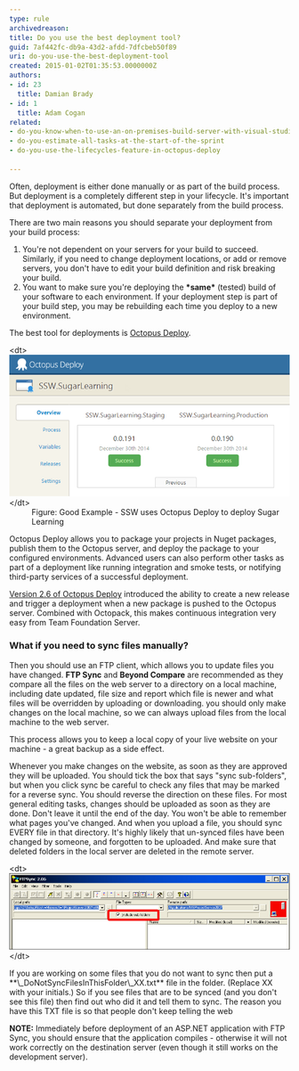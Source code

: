 ```yaml
---
type: rule
archivedreason: 
title: Do you use the best deployment tool?
guid: 7af442fc-db9a-43d2-afdd-7dfcbeb50f89
uri: do-you-use-the-best-deployment-tool
created: 2015-01-02T01:35:53.0000000Z
authors:
- id: 23
  title: Damian Brady
- id: 1
  title: Adam Cogan
related:
- do-you-know-when-to-use-an-on-premises-build-server-with-visual-studio-online
- do-you-estimate-all-tasks-at-the-start-of-the-sprint
- do-you-use-the-lifecycles-feature-in-octopus-deploy

---
```


Often, deployment is either done manually or as part of the build process. But deployment is a completely different step in your lifecycle. It's important that deployment is automated, but done separately from the build process.

<!--endintro-->

There are two main reasons you should separate your deployment from your build process:

1. You're not dependent on your servers for your build to succeed. Similarly, if you need to change deployment locations, or add or remove servers, you don't have to edit your build definition and risk breaking your build.
2. You want to make sure you're deploying the  **\*same\*** (tested) build of your software to each environment. If your deployment step is part of your build step, you may be rebuilding each time you deploy to a new environment.


The best tool for deployments is [Octopus Deploy](https://octopus.com/).
<dl class="image">&lt;dt&gt; <img src="SugarLearningOctopus.png" alt="SugarLearningOctopus.png"> &lt;/dt&gt;<dd> Figure: Good Example - SSW uses Octopus Deploy to deploy Sugar Learning</dd></dl>
Octopus Deploy allows you to package your projects in Nuget packages, publish them to the Octopus server, and deploy the package to your configured environments. Advanced users can also perform other tasks as part of a deployment like running integration and smoke tests, or notifying third-party services of a successful deployment.

[Version 2.6 of Octopus Deploy](https://octopus.com/blog/2.6) introduced the ability to create a new release and trigger a deployment when a new package is pushed to the Octopus server. Combined with Octopack, this makes continuous integration very easy from Team Foundation Server.

### What if you need to sync files manually?


Then you should use an FTP client, which allows you to update files you have changed.  **FTP Sync** and  **Beyond Compare** are recommended as they compare all the files on the web server to a directory on a local machine, including date updated, file size and report which file is newer and what files will be overridden by uploading or downloading. you should only make changes on the local machine, so we can always upload files from the local machine to the web server.

This process allows you to keep a local copy of your live website on your machine - a great backup as a side effect.

Whenever you make changes on the website, as soon as they are approved they will be uploaded. You should tick the box that says "sync sub-folders", but when you click sync be careful to check any files that may be marked for a reverse sync. You should reverse the direction on these files. For most general editing tasks, changes should be uploaded as soon as they are done. Don't leave it until the end of the day. You won't be able to remember what pages you've changed. And when you upload a file, you should sync EVERY file in that directory. It's highly likely that un-synced files have been changed by someone, and forgotten to be uploaded. And make sure that deleted folders in the local server are deleted in the  remote server.
<dl class="image">&lt;dt&gt; <img src="ticksubfolders.jpg" alt="ticksubfolders.jpg" style="width:800px;"> &lt;/dt&gt;</dl>
If you are working on some files that you do not want to sync then put a  **\_DoNotSyncFilesInThisFolder\_XX.txt** file in the folder. (Replace XX with your initials.) So if you see files that are to be synced (and you don't see this file) then find out who did it and tell them to sync. The reason you have this TXT file is so that people don't keep telling the web

**NOTE:** Immediately before deployment of an ASP.NET application with FTP Sync, you should ensure that the application compiles - otherwise it will not work correctly on the destination server (even though it still works on the development server).
